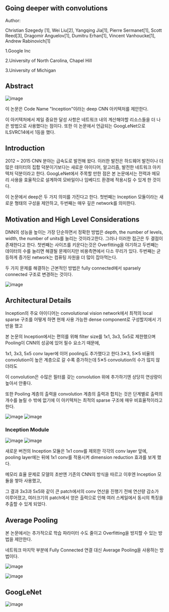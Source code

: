 ## Going deeper with convolutions
Author:
<p>Christian Szegedy [1], Wei Liu[2], Yangqing Jia[1], Pierre Sermanet[1], Scott Reed[3], Dragomir Anguelov[1], Dumitru Erhan[1], Vincent Vanhoucke[1], Andrew Rabinovich[1]</p>
<p>1.Google Inc</p>
<p>2.University of North Carolina, Chapel Hill</p>
<p>3.University of Michigan</p>

## Abstract
![image](https://github.com/user-attachments/assets/68c798e7-26ed-448b-b89c-098cad3fabec)
<p>이 논문은 Code Name "Inception"이라는 deep CNN 아키텍처를 제안한다.</p>
이 아키텍처에서 제일 중요한 달성 사항은 네트워크 내의 계산해야할 리소스들을 더 나은 방법으로 사용했다는 점이다. 또한 이 논문에서 언급되는 GoogLeNet으로 ILSVRC14에서 1등을 했다.

## Introduction
2012 ~ 2015 CNN 분야는 급속도로 발전해 왔다. 이러한 발전은 하드웨어 발전이나 더 많은 데이터의 집합 덕분이기보다는 새로운 아이디어, 알고리즘, 발전한 네트워크 아키텍처 덕분이라고 한다.
GoogLeNet에서 주목할 만한 점은 본 논문에서는 전력과 메모리 사용을 효율적으로 설계하여 모바일이나 임베디드 환경에 적용시킬 수 있게 한 것이다.

이 논문에서 deep은 두 가지 의미를 가진다고 한다.
첫번째는 Inception 모듈이라는 새로운 형태의 구성을 제안하고, 두번째는 매우 깊은 network를 의미한다.

## Motivation and High Level Considerations
DNN의 성능을 높이는 가장 단순하면서 정확한 방법은 depth, the number of levels, width, the number of units를 늘리는 것이라고한다. 그러나 이러한 접근은 두 결점이 존재한다고 한다.
첫번째는 사이즈를 키운다는것은 Overfitting을 야기하고 두번째는 데이터의 수를 늘리면 해결될 문제이지만 비용측면에서 다소 무리가 있다.
두번째는 균등하게 증가된 network는 컴퓨팅 자원을 더 많이 잡아먹는다.

두 가지 문제를 해결하는 근본적인 방법은 fully connected에서 sparsely connected 구조로 변경하는 것이다.

![image](https://github.com/user-attachments/assets/fdecf836-e91e-405b-9657-5e4997064650)

## Architectural Details
<p>Inception의 주요 아이디어는 convolutional vision network에서 최적의 local sparse 구조를 어떻게 하면 현재 사용 가능한 dense component로 구성할지에서 기반을 했고</p>
<p>본 논문의 Inception에서는 편의를 위해 filter size를 1x1, 3x3, 5x5로 제한했으며 Pooling이 CNN의 성공에 있어 필수 요소기 때문에,</p>
<p>1x1, 3x3, 5x5 conv layer에 이어 pooling도 추가했다고 한다.3✕3, 5✕5 비율의 convolution이 높은 계층으로 갈 수록 증가하는데 5✕5 convolution의 수가 많지 않더라도</p> 
<p>이 convolution은 수많은 필터를 갖는 convolution 위에 추가하기엔 상당히 연상량이 높아서 안좋다.</p>
<p>또한 Pooling 계층의 출력을 convolution 계층의 출력과 합치는 것은 단계별로 출력의 개수를 늘릴 수 밖에 없기에 이 아키텍처는 최적의 sparse 구조에 매우 비효율적이라고 한다.</p>

![image](https://github.com/user-attachments/assets/b83817c0-d4ed-4f12-874e-40b94ac55fe6)
![image](https://github.com/user-attachments/assets/017eb968-e50b-4491-8755-16f2917a7b9e)

### Inception Module
![image](https://github.com/user-attachments/assets/4a9b080c-dc90-4f5c-b50d-0a8fb19960f5)
![image](https://github.com/user-attachments/assets/e8498dc4-f0e8-4610-8d83-1400cbf51647)

<p>새로운 버전의 Inception 모듈은 1x1 conv를 제외한 각각의 conv layer 앞에, pooling layer에는 뒤에 1x1 conv를 적용시켜 dimension reduction 효과를 보게 했다.</p>
<p>메모리 효율 문제로 모델의 초반엔 기존의 CNN의 방식을 따르고 이후엔 Inception 모듈을 쌓아 사용했고,</p> 
<p>그 결과 3x3과 5x5와 같이 큰 patch에서의 conv 연산을 진행기 전에 연산량 감소가 이루어졌고, 여러크기의 patch에서 얻은 출력으로 인해 여러 스케일에서 동시의 특징을 추출할 수 있게 되었다.</p>

## Average Pooling
<p>본 논문에서는 추가적으로 학습 파라미터 수도 줄이고 Overfitting을 방지할 수 있는 방법을 제안한다.</p>
<p>네트워크 마지막 부분에 Fully Connected 연결 대신 Average Pooling을 사용하는 방법이다.</p>

![image](https://github.com/user-attachments/assets/f498a126-4795-4fc8-a030-f37e0ad6d9a1)

![image](https://github.com/user-attachments/assets/87124ae8-c5b8-4e62-b9af-3ab09fa71a5a)

## GoogLeNet
![image](https://github.com/user-attachments/assets/dd3e00a2-b191-49d2-84f5-0bbecbc38cc3)


